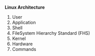 **Linux Architecture**
1. User
2. Application
3. Shell
4. FileSystem Hierarchy Standard (FHS)
5. Kernel
6. Hardware
7. Commands


